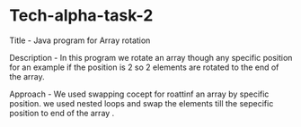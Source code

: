 # Tech-alpha-task-2
Title - Java program for Array rotation

Description -  In this program we rotate an array though any specific position for an example if the position is 2 so 2 elements are rotated to the end of the array. 

Approach - We used swapping cocept for roattinf an array by specific position. we used nested loops and swap the elements till the sepecific position to end of the array . 
